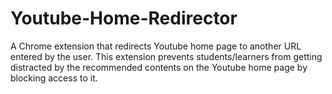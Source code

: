 # Youtube-Home-Redirector
A Chrome extension that redirects Youtube home page to another URL entered by the user. This extension prevents students/learners from getting distracted by the recommended contents on the Youtube home page by blocking access to it.

